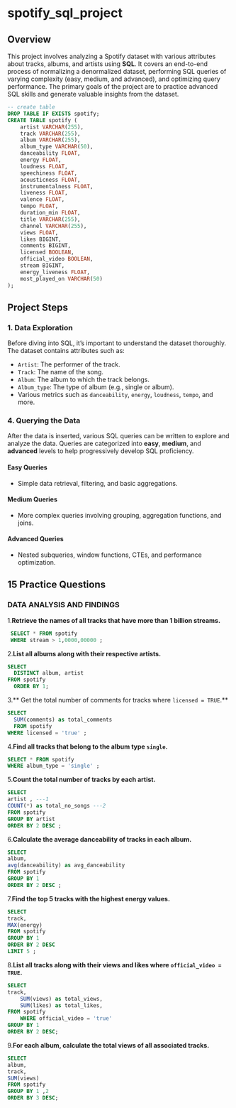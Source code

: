 # spotify_sql_project

## Overview
This project involves analyzing a Spotify dataset with various attributes about tracks, albums, and artists using **SQL**. It covers an end-to-end process of normalizing a denormalized dataset, performing SQL queries of varying complexity (easy, medium, and advanced), and optimizing query performance. The primary goals of the project are to practice advanced SQL skills and generate valuable insights from the dataset.

```sql
-- create table
DROP TABLE IF EXISTS spotify;
CREATE TABLE spotify (
    artist VARCHAR(255),
    track VARCHAR(255),
    album VARCHAR(255),
    album_type VARCHAR(50),
    danceability FLOAT,
    energy FLOAT,
    loudness FLOAT,
    speechiness FLOAT,
    acousticness FLOAT,
    instrumentalness FLOAT,
    liveness FLOAT,
    valence FLOAT,
    tempo FLOAT,
    duration_min FLOAT,
    title VARCHAR(255),
    channel VARCHAR(255),
    views FLOAT,
    likes BIGINT,
    comments BIGINT,
    licensed BOOLEAN,
    official_video BOOLEAN,
    stream BIGINT,
    energy_liveness FLOAT,
    most_played_on VARCHAR(50)
);
```
## Project Steps

### 1. Data Exploration
Before diving into SQL, it’s important to understand the dataset thoroughly. The dataset contains attributes such as:
- `Artist`: The performer of the track.
- `Track`: The name of the song.
- `Album`: The album to which the track belongs.
- `Album_type`: The type of album (e.g., single or album).
- Various metrics such as `danceability`, `energy`, `loudness`, `tempo`, and more.

### 4. Querying the Data
After the data is inserted, various SQL queries can be written to explore and analyze the data. Queries are categorized into **easy**, **medium**, and **advanced** levels to help progressively develop SQL proficiency.

#### Easy Queries
- Simple data retrieval, filtering, and basic aggregations.
  
#### Medium Queries
- More complex queries involving grouping, aggregation functions, and joins.
  
#### Advanced Queries
- Nested subqueries, window functions, CTEs, and performance optimization.

## 15 Practice Questions

### DATA ANALYSIS AND FINDINGS 

1.**Retrieve the names of all tracks that have more than 1 billion streams.**
   
  ```sql
   SELECT * FROM spotify 
   WHERE stream > 1,0000,00000 ;
   ```

2.**List all albums along with their respective artists.**

  ```sql
  SELECT 
    DISTINCT album, artist 
  FROM spotify 
    ORDER BY 1;

   ```

3.** Get the total number of comments for tracks where `licensed = TRUE`.**

  ```sql
  SELECT
    SUM(comments) as total_comments
    FROM spotify
  WHERE licensed = 'true' ;

```

4.**Find all tracks that belong to the album type `single`.**

```sql
SELECT * FROM spotify 
WHERE album_type = 'single' ;
```

5.**Count the total number of tracks by each artist.**

```sql
SELECT 
artist , ---1
COUNT(*) as total_no_songs ---2
FROM spotify 
GROUP BY artist 
ORDER BY 2 DESC ;

```

6.**Calculate the average danceability of tracks in each album.**

```sql
SELECT 
album,
avg(danceability) as avg_danceability
FROM spotify 
GROUP BY 1 
ORDER BY 2 DESC ;

```

7.**Find the top 5 tracks with the highest energy values.**

```sql
SELECT 
track,
MAX(energy)
FROM spotify 
GROUP BY 1 
ORDER BY 2 DESC 
LIMIT 5 ;

```

8.**List all tracks along with their views and likes where `official_video = TRUE`.**

```sql
SELECT 
track,
    SUM(views) as total_views,
    SUM(likes) as total_likes,
FROM spotify 
    WHERE official_video = 'true'
GROUP BY 1 
ORDER BY 2 DESC;

```

9.**For each album, calculate the total views of all associated tracks.**

```sql
SELECT 
album,
track,
SUM(views)
FROM spotify 
GROUP BY 1 ,2
ORDER BY 3 DESC;

```
